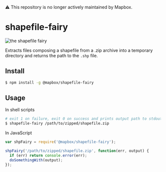 ⚠️ This repository is no longer actively maintained by Mapbox.

# shapefile-fairy

![the shapefile fairy](https://cloud.githubusercontent.com/assets/83384/4899176/353c1124-6419-11e4-9d3c-6c84f4da4148.png)

Extracts files composing a shapefile from a .zip archive into a temporary directory and returns the path to the `.shp` file.

## Install

```sh
$ npm install -g @mapbox/shapefile-fairy
```

## Usage

In shell scripts
```sh
# exit 1 on failure, exit 0 on success and prints output path to stdout
$ shapefile-fairy /path/to/zipped/shapefile.zip
```

In JavaScript
```javascript
var shpFairy = require('@mapbox/shapefile-fairy');

shpFairy('/path/to/zipped/shapefile.zip', function(err, output) {
  if (err) return console.error(err);
  doSomethingWith(output);
});
```
